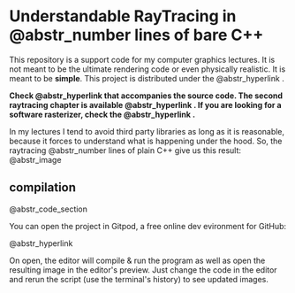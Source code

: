 # Understandable RayTracing in @abstr_number lines of bare C++

This repository is a support code for my computer graphics lectures. It is not meant to be the ultimate rendering code or even physically realistic. It is meant to be **simple**. This project is distributed under the @abstr_hyperlink .

**Check @abstr_hyperlink that accompanies the source code. The second raytracing chapter is available @abstr_hyperlink . If you are looking for a software rasterizer, check the @abstr_hyperlink .**

In my lectures I tend to avoid third party libraries as long as it is reasonable, because it forces to understand what is happening under the hood. So, the raytracing @abstr_number lines of plain C++ give us this result: @abstr_image 

## compilation

@abstr_code_section 

You can open the project in Gitpod, a free online dev evironment for GitHub:

@abstr_hyperlink 

On open, the editor will compile & run the program as well as open the resulting image in the editor's preview. Just change the code in the editor and rerun the script (use the terminal's history) to see updated images.
